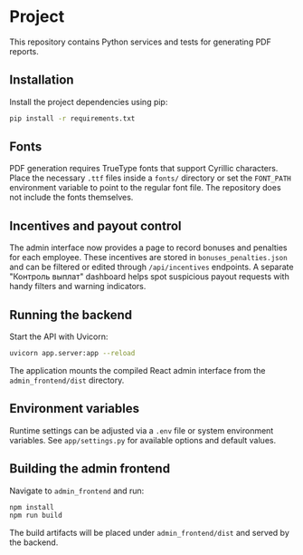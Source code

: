 # Project

This repository contains Python services and tests for generating PDF reports.

## Installation

Install the project dependencies using pip:

```bash
pip install -r requirements.txt
```


## Fonts

PDF generation requires TrueType fonts that support Cyrillic characters. Place
the necessary `.ttf` files inside a `fonts/` directory or set the
`FONT_PATH` environment variable to point to the regular font file. The
repository does not include the fonts themselves.

## Incentives and payout control

The admin interface now provides a page to record bonuses and penalties for
each employee. These incentives are stored in `bonuses_penalties.json` and can
be filtered or edited through `/api/incentives` endpoints. A separate
"Контроль выплат" dashboard helps spot suspicious payout requests with handy
filters and warning indicators.

## Running the backend

Start the API with Uvicorn:

```bash
uvicorn app.server:app --reload
```

The application mounts the compiled React admin interface from the
`admin_frontend/dist` directory.

## Environment variables

Runtime settings can be adjusted via a `.env` file or system environment
variables. See `app/settings.py` for available options and default values.

## Building the admin frontend

Navigate to `admin_frontend` and run:

```bash
npm install
npm run build
```

The build artifacts will be placed under `admin_frontend/dist` and served by the
backend.

